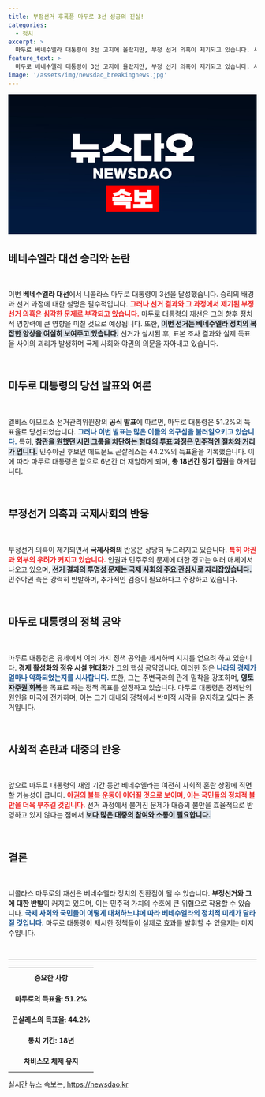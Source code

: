 ```yaml
---
title: 부정선거 후폭풍 마두로 3선 성공의 진실!
categories:
  - 정치
excerpt: >
  마두로 베네수엘라 대통령이 3선 고지에 올랐지만, 부정 선거 의혹이 제기되고 있습니다. 시민의 투표 참관 차단과 극심한 경제난 속에서 그의 장기 집권이 어떻게 전개될지, 국내외의 우려가 고조되고 있습니다.
feature_text: >
  마두로 베네수엘라 대통령이 3선 고지에 올랐지만, 부정 선거 의혹이 제기되고 있습니다. 시민의 투표 참관 차단과 극심한 경제난 속에서 그의 장기 집권이 어떻게 전개될지, 국내외의 우려가 고조되고 있습니다.
image: '/assets/img/newsdao_breakingnews.jpg'
---
```


<p><img src="/assets/img/newsdao_breakingnews.jpg" alt="cryptoinkorea 속보" /></p>

<h2 data-ke-size="size26">베네수엘라 대선 승리와 논란</h2>

<p data-ke-size="size16">&nbsp;</p>

<p data-ke-size="size16">이번 <b>베네수엘라 대선</b>에서 니콜라스 마두로 대통령이 3선을 달성했습니다. 승리의 배경과 선거 과정에 대한 설명은 필수적입니다. <b><span style="color: #ee2323;">그러나 선거 결과와 그 과정에서 제기된 부정선거 의혹은 심각한 문제로 부각되고 있습니다.</span></b> 마두로 대통령의 재선은 그의 향후 정치적 영향력에 큰 영향을 미칠 것으로 예상됩니다. 또한, <b><span style="background-color: #21538527;">이번 선거는 베네수엘라 정치의 복잡한 양상을 여실히 보여주고 있습니다.</span></b> 선거가 실시된 후, 표본 조사 결과와 실제 득표율 사이의 괴리가 발생하며 국제 사회와 야권의 의문을 자아내고 있습니다.</p>

<p data-ke-size="size16">&nbsp;</p>

<h2 data-ke-size="size26">마두로 대통령의 당선 발표와 여론</h2>

<p data-ke-size="size16">&nbsp;</p>

<p data-ke-size="size16">엘비스 아모로소 선거관리위원장의 <b>공식 발표</b>에 따르면, 마두로 대통령은 51.2%의 득표율로 당선되었습니다. <b><span style="color: #1a5490;">그러나 이번 발표는 많은 이들의 의구심을 불러일으키고 있습니다.</span></b> 특히, <b><span style="background-color: #21538527;">참관을 원했던 시민 그룹을 차단하는 형태의 투표 과정은 민주적인 절차와 거리가 멉니다.</span></b> 민주야권 후보인 에드문도 곤살레스는 44.2%의 득표율을 기록했습니다. 이에 따라 마두로 대통령은 앞으로 6년간 더 재임하게 되며, <b>총 18년간 장기 집권</b>을 하게됩니다.</p>

<p data-ke-size="size16">&nbsp;</p>

<h2 data-ke-size="size26">부정선거 의혹과 국제사회의 반응</h2>

<p data-ke-size="size16">&nbsp;</p>

<p data-ke-size="size16">부정선거 의혹이 제기되면서 <b>국제사회의</b> 반응은 상당히 두드러지고 있습니다. <b><span style="color: #ee2323;">특히 야권과 외부의 우려가 커지고 있습니다.</span></b> 인권과 민주주의 문제에 대한 경고는 여러 매체에서 나오고 있으며, <b><span style="background-color: #21538527;">선거 결과의 투명성 문제는 국제 사회의 주요 관심사로 자리잡았습니다.</span></b> 민주야권 측은 강력히 반발하며, 추가적인 검증이 필요하다고 주장하고 있습니다.</p>

<p data-ke-size="size16">&nbsp;</p>

<h2 data-ke-size="size26">마두로 대통령의 정책 공약</h2>

<p data-ke-size="size16">&nbsp;</p>

<p data-ke-size="size16">마두로 대통령은 유세에서 여러 가지 정책 공약을 제시하며 지지를 얻으려 하고 있습니다. <b>경제 활성화와 정유 시설 현대화</b>가 그의 핵심 공약입니다. 이러한 점은 <b><span style="color: #1a5490;">나라의 경제가 얼마나 악화되었는지를 시사합니다.</span></b> 또한, 그는 주변국과의 관계 밀착을 강조하며, <b><span style="background-color: #21538527;">영토 자주권 회복</span></b>을 목표로 하는 정책 목표를 설정하고 있습니다. 마두로 대통령은 경제난의 원인을 미국에 전가하며, 이는 그가 대내외 정책에서 반미적 시각을 유지하고 있다는 증거입니다.</p>

<p data-ke-size="size16">&nbsp;</p>

<h2 data-ke-size="size26">사회적 혼란과 대중의 반응</h2>

<p data-ke-size="size16">&nbsp;</p>

<p data-ke-size="size16">앞으로 마두로 대통령의 재임 기간 동안 베네수엘라는 여전히 사회적 혼란 상황에 직면할 가능성이 큽니다. <b><span style="color: #ee2323;">야권의 불복 운동이 이어질 것으로 보이며, 이는 국민들의 정치적 불만을 더욱 부추길 것입니다.</span></b> 선거 과정에서 불거진 문제가 대중의 불만을 효율적으로 반영하고 있지 않다는 점에서 <b><span style="background-color: #21538527;">보다 많은 대중의 참여와 소통이 필요합니다.</span></b></p>

<p data-ke-size="size16">&nbsp;</p>

<h2 data-ke-size="size26">결론</h2>

<p data-ke-size="size16">&nbsp;</p>

<p data-ke-size="size16">니콜라스 마두로의 재선은 베네수엘라 정치의 전환점이 될 수 있습니다. <b>부정선거와 그에 대한 반발</b>이 커지고 있으며, 이는 민주적 가치의 수호에 큰 위협으로 작용할 수 있습니다. <b><span style="color: #1a5490;">국제 사회와 국민들이 어떻게 대처하느냐에 따라 베네수엘라의 정치적 미래가 달라질 것입니다.</span></b> 마두로 대통령이 제시한 정책들이 실제로 효과를 발휘할 수 있을지는 미지수입니다.</p>

<p data-ke-size="size16">&nbsp;</p>

<hr>

<table style="width: 100%; border-collapse: collapse;">
<tr>
<td style="text-align: center; height: 37px;"><b>중요한 사항</b></td>
</tr>
<tr>
<td style="text-align: center; height: 37px;"><b>마두로의 득표율: 51.2%</b></td>
</tr>
<tr>
<td style="text-align: center; height: 37px;"><b>곤살레스의 득표율: 44.2%</b></td>
</tr>
<tr>
<td style="text-align: center; height: 37px;"><b>통치 기간: 18년</b></td>
</tr>
<tr>
<td style="text-align: center; height: 37px;"><b>차비스모 체제 유지</b></td>
</tr>
</table>
실시간 뉴스 속보는, <a href="https://newsdao.kr" rel="dofollow">https://newsdao.kr</a>



